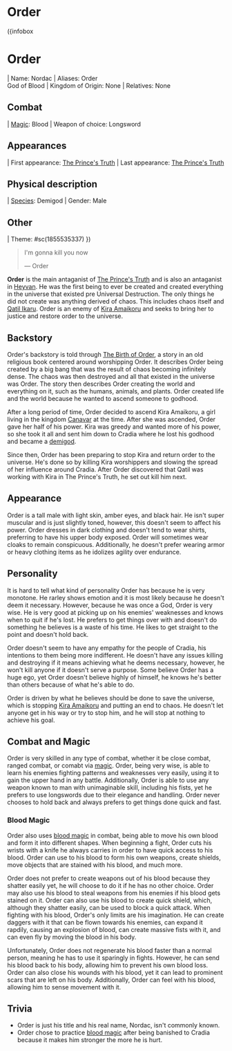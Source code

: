 # Order

({infobox
# Order
| Name: Nordac
| Aliases: Order <br> God of Blood
| Kingdom of Origin: None
| Relatives: None
## Combat
| [Magic](/magic "Magic"): Blood
| Weapon of choice: Longsword
## Appearances
| First appearance: [The Prince's Truth](/the-prince's-truth "The Prince's Truth")
| Last appearance: [The Prince's Truth](/the-prince's-truth "The Prince's Truth")
## Physical description
| [Species](/species "Species"): Demigod
| Gender: Male
## Other
| Theme: #sc(1855535337)
})

> I'm gonna kill you now
>
> ― Order

**Order** is the main antaganist of [The Prince's Truth](/the-prince's-truth) and is also an antaganist in [Heyvan](/heyvan-(book)). He was the first being to ever be created and created everything in the universe that existed pre Universal Destruction. The only things he did not create was anything derived of chaos. This includes chaos itself and [Qatil Ikaru](/qatil-ikaru). Order is an enemy of [Kira Amaikoru](/kira-amaikoru) and seeks to bring her to justice and restore order to the universe.

## Backstory

Order's backstory is told through [The Birth of Order](https://docs.google.com/document/d/156tEg_gCU1lIk8yqMwPWvJ8fE2a_Ql3_OI6n4iYDIOs/edit?usp=sharing), a story in an old religious book centered around worshipping Order. It describes Order being created by a big bang that was the result of chaos becoming infinitely dense. The chaos was then destroyed and all that existed in the universe was Order. The story then describes Order creating the world and everything on it, such as the humans, animals, and plants. Order created life and the world because he wanted to ascend someone to godhood.

After a long period of time, Order decided to ascend Kira Amaikoru, a girl living in the kingdom [Canavar](/canavar) at the time. After she was ascended, Order gave her half of his power. Kira was greedy and wanted more of his power, so she took it all and sent him down to Cradia where he lost his godhood and became a [demigod](/species).

Since then, Order has been preparing to stop Kira and return order to the universe. He's done so by killing Kira worshippers and slowing the spread of her influence around Cradia. After Order discovered that Qatil was working with Kira in The Prince's Truth, he set out kill him next.

## Appearance

Order is a tall male with light skin, amber eyes, and black hair. He isn't super muscular and is just slightly toned, however, this doesn't seem to affect his power. Order dresses in dark clothing and doesn't tend to wear shirts, preferring to have his upper body exposed. Order will sometimes wear cloaks to remain conspicuous. Additionally, he doesn't prefer wearing armor or heavy clothing items as he idolizes agility over endurance.

## Personality

It is hard to tell what kind of personality Order has because he is very monotone. He rarley shows emotion and it is most likely because he doesn't deem it necessary. However, because he was once a God, Order is very wise. He is very good at picking up on his enemies' weaknesses and knows when to quit if he's lost. He prefers to get things over with and doesn't do something he believes is a waste of his time. He likes to get straight to the point and doesn't hold back.

Order doesn't seem to have any empathy for the people of Cradia, his intentions to them being more indifferent. He doesn't have any issues killing and destroying if it means achieving what he deems necessary, however, he won't kill anyone if it doesn't serve a purpose. Some believe Order has a huge ego, yet Order doesn't believe highly of himself, he knows he's better than others because of what he's able to do.

Order is driven by what he believes should be done to save the universe, which is stopping [Kira Amaikoru](/kira-amaikoru) and putting an end to chaos. He doesn't let anyone get in his way or try to stop him, and he will stop at nothing to achieve his goal.

## Combat and Magic

Order is very skilled in any type of combat, whether it be close combat, ranged combat, or comabt via [magic](/magic). Order, being very wise, is able to learn his enemies fighting patterns and weaknesses very easily, using it to gain the upper hand in any battle. Additionally, Order is able to use any weapon known to man with unimaginable skill, including his fists, yet he prefers to use longswords due to their elegance and handling. Order never chooses to hold back and always prefers to get things done quick and fast.

### Blood Magic

Order also uses [blood magic](/magic#divine-magic) in combat, being able to move his own blood and form it into different shapes. When beginning a fight, Order cuts his wrists with a knife he always carries in order to have quick access to his blood. Order can use to his blood to form his own weapons, create shields, move objects that are stained with his blood, and much more.

Order does not prefer to create weapons out of his blood because they shatter easily yet, he will choose to do it if he has no other choice. Order may also use his blood to steal weapons from his enemies if his blood gets stained on it. Order can also use his blood to create quick shield, which, although they shatter easily, can be used to block a quick attack. When fighting with his blood, Order's only limits are his imagination. He can create daggers with it that can be flown towards his enemies, can expand it rapdily, causing an explosion of blood, can create massive fists with it, and can even fly by moving the blood in his body.

Unfortunately, Order does not regenerate his blood faster than a normal person, meaning he has to use it sparingly in fights. However, he can send his blood back to his body, allowing him to prevent his own blood loss. Order can also close his wounds with his blood, yet it can lead to prominent scars that are left on his body. Additionally, Order can feel with his blood, allowing him to sense movement with it.

## Trivia

* Order is just his title and his real name, Nordac, isn't commonly known.
* Order chose to practice [blood magic](/magic) after being banished to Cradia because it makes him stronger the more he is hurt.